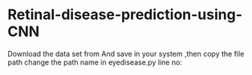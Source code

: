 # Retinal-disease-prediction-using-CNN
Download the data set from
And save in your system ,then copy the file path change the path name in eyedisease.py line no:
